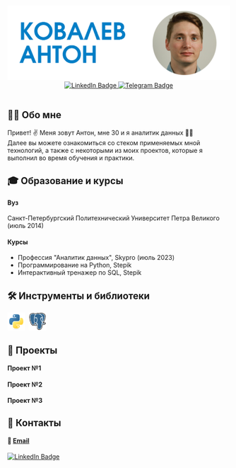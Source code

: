 <div id="header" align="center">
  <img src="/resume/Header.png"/>
</div>
<div id="badges" align="center">
  <a href="https://www.linkedin.com/in/kovanton">
    <img src="https://img.shields.io/badge/LinkedIn-blue?style=for-the-badge&logo=linkedin&logoColor=white" alt="LinkedIn Badge"/>
  </a>
   <a href="https://t.me/Coupet">
    <img src="https://img.shields.io/badge/Telegram-blue?style=for-the-badge&logo=telegram&logoColor=white" alt="Telegram Badge"/>
  </a>
  <br>
    <img src="https://komarev.com/ghpvc/?username=coupet8&style=flat-square&color=blue" alt=""/>
</div>

## :man_technologist: Обо мне
Привет! :v: Меня зовут Антон, мне 30 и я аналитик данных 	:technologist:  
Далее вы можете ознакомиться со стеком применяемых мной технологий, а также с некоторыми из моих проектов, которые я выполнил во время обучения и практики.
## :mortar_board: Образование и курсы
#### Вуз
Санкт-Петербургский Политехнический Университет Петра Великого (июль 2014)
#### Курсы
* Профессия "Аналитик данных", Skypro (июль 2023)
* Программирование на Python, Stepik
* Интерактивный тренажер по SQL, Stepik
## :hammer_and_wrench: Инструменты и библиотеки
<div>
  <img src="https://github.com/devicons/devicon/blob/master/icons/python/python-original.svg" title="Python" alt="Python" width="40" height="40"/>&nbsp;
  <img src="https://github.com/devicons/devicon/blob/master/icons/postgresql/postgresql-original.svg" title="PostgreSQL" alt="PostgreSQL" width="40" height="40"/>&nbsp;
</div>

## :briefcase: Проекты
#### Проект №1  
#### Проект №2  
#### Проект №3  
## :wave: Контакты
#### :e-mail: <a href="mailto:kovalev.analyst@gmail.com">Email</a>

<a href="https://www.linkedin.com/in/kovanton">
<img src="https://img.shields.io/badge/LinkedIn-blue?style=for-the-badge&logo=linkedin&logoColor=white" alt="LinkedIn Badge"/>
